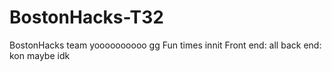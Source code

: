 # BostonHacks-T32
BostonHacks team 
yoooooooooo
gg
Fun times innit
Front end: all
back end: kon maybe idk 

